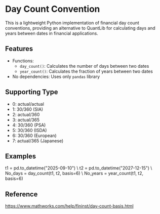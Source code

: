 # Day Count Convention
This is a lightweight Python implementation of financial day count conventions, providing an alternative to QuantLib for calculating days and years between dates in financial applications.

## Features
- Functions:
  - `day_count()`: Calculates the number of days between two dates
  - `year_count()`: Calculates the fraction of years between two dates
- No dependencies: Uses only `pandas` library

## Supporting Type
- 0: actual/actual
- 1: 30/360 (SIA)
- 2: actual/360
- 3: actual/365
- 4: 30/360 (PSA)
- 5: 30/360 (ISDA)
- 6: 30/360 (European)
- 7: actual/365 (Japanese)

## Examples
t1 = pd.to_datetime("2025-09-10") \\
t2 = pd.to_datetime("2027-12-15") \\
No_days = day_count(t1, t2, basis=6) \\
No_years = year_count(t1, t2, basis=6)

## Reference
https://www.mathworks.com/help/fininst/day-count-basis.html
